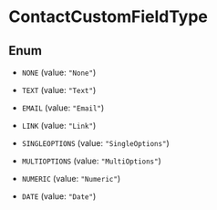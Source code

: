 

# ContactCustomFieldType

## Enum


* `NONE` (value: `"None"`)

* `TEXT` (value: `"Text"`)

* `EMAIL` (value: `"Email"`)

* `LINK` (value: `"Link"`)

* `SINGLEOPTIONS` (value: `"SingleOptions"`)

* `MULTIOPTIONS` (value: `"MultiOptions"`)

* `NUMERIC` (value: `"Numeric"`)

* `DATE` (value: `"Date"`)



